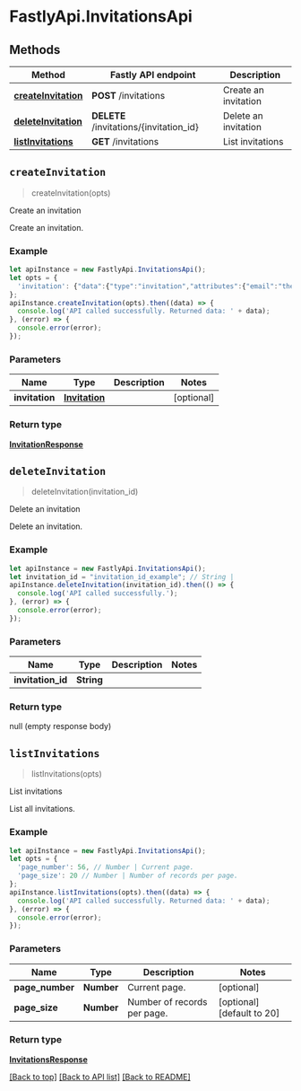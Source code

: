 # FastlyApi.InvitationsApi



## Methods

Method | Fastly API endpoint | Description
------------- | ------------- | -------------
[**createInvitation**](InvitationsApi.md#createInvitation) | **POST** /invitations | Create an invitation
[**deleteInvitation**](InvitationsApi.md#deleteInvitation) | **DELETE** /invitations/{invitation_id} | Delete an invitation
[**listInvitations**](InvitationsApi.md#listInvitations) | **GET** /invitations | List invitations



## `createInvitation`

> createInvitation(opts)

Create an invitation

Create an invitation.

### Example

```javascript
let apiInstance = new FastlyApi.InvitationsApi();
let opts = {
  'invitation': {"data":{"type":"invitation","attributes":{"email":"thelma@example.com","limit_services":true,"role":"engineer"},"relationships":{"customer":{"data":{"id":"44tb1D3asjhhuh2SH8e8YD","type":"customer"}},"service_invitations":{"data":[{"type":"service_invitation","attributes":{"permission":"purge_all"},"relationships":{"service":{"data":{"type":"service","id":"6yrrdleXQ9QDtum9rMB0nr"}}}}]}}}} // Invitation | 
};
apiInstance.createInvitation(opts).then((data) => {
  console.log('API called successfully. Returned data: ' + data);
}, (error) => {
  console.error(error);
});

```

### Parameters

Name | Type | Description  | Notes
------------- | ------------- | ------------- | -------------
**invitation** | [**Invitation**](../Model/Invitation.md) |  | [optional]

### Return type

[**InvitationResponse**](InvitationResponse.md)


## `deleteInvitation`

> deleteInvitation(invitation_id)

Delete an invitation

Delete an invitation.

### Example

```javascript
let apiInstance = new FastlyApi.InvitationsApi();
let invitation_id = "invitation_id_example"; // String | 
apiInstance.deleteInvitation(invitation_id).then(() => {
  console.log('API called successfully.');
}, (error) => {
  console.error(error);
});

```

### Parameters

Name | Type | Description  | Notes
------------- | ------------- | ------------- | -------------
**invitation_id** | **String** |  |

### Return type

null (empty response body)


## `listInvitations`

> listInvitations(opts)

List invitations

List all invitations.

### Example

```javascript
let apiInstance = new FastlyApi.InvitationsApi();
let opts = {
  'page_number': 56, // Number | Current page.
  'page_size': 20 // Number | Number of records per page.
};
apiInstance.listInvitations(opts).then((data) => {
  console.log('API called successfully. Returned data: ' + data);
}, (error) => {
  console.error(error);
});

```

### Parameters

Name | Type | Description  | Notes
------------- | ------------- | ------------- | -------------
**page_number** | **Number** | Current page. | [optional]
**page_size** | **Number** | Number of records per page. | [optional] [default to 20]

### Return type

[**InvitationsResponse**](InvitationsResponse.md)


[[Back to top]](#) [[Back to API list]](../../README.md#endpoints)
[[Back to README]](../../README.md)
